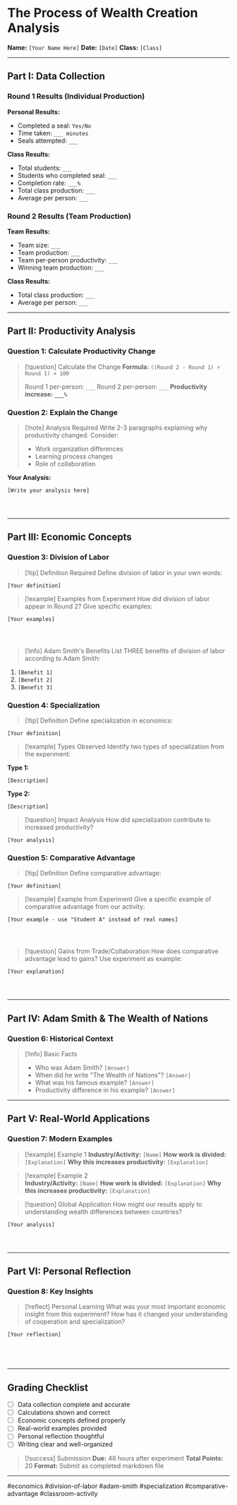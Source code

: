 # The Process of Wealth Creation Analysis

**Name:** `[Your Name Here]`  **Date:** `[Date]`  **Class:** `[Class]`

---

## Part I: Data Collection

### Round 1 Results (Individual Production)
**Personal Results:**
- Completed a seal: `Yes/No`
- Time taken: `___ minutes`  
- Seals attempted: `___`

**Class Results:**
- Total students: `___`
- Students who completed seal: `___`
- Completion rate: `___%`
- Total class production: `___`
- Average per person: `___`

### Round 2 Results (Team Production)  
**Team Results:**
- Team size: `___`
- Team production: `___`
- Team per-person productivity: `___`
- Winning team production: `___`

**Class Results:**
- Total class production: `___`
- Average per person: `___`

---

## Part II: Productivity Analysis

### Question 1: Calculate Productivity Change
> [!question] Calculate the Change
> **Formula:** `((Round 2 - Round 1) ÷ Round 1) × 100`
> 
> Round 1 per-person: `___`
> Round 2 per-person: `___`
> **Productivity increase: `___%`**

### Question 2: Explain the Change
> [!note] Analysis Required
> Write 2-3 paragraphs explaining why productivity changed. Consider:
> - Work organization differences
> - Learning process changes  
> - Role of collaboration

**Your Analysis:**
```
[Write your analysis here]




```

---

## Part III: Economic Concepts

### Question 3: Division of Labor
> [!tip] Definition Required
> Define division of labor in your own words:

```
[Your definition]
```

> [!example] Examples from Experiment
> How did division of labor appear in Round 2? Give specific examples:

```
[Your examples]




```

> [!info] Adam Smith's Benefits
> List THREE benefits of division of labor according to Adam Smith:

1. `[Benefit 1]`
2. `[Benefit 2]`  
3. `[Benefit 3]`

### Question 4: Specialization
> [!tip] Definition
> Define specialization in economics:

```
[Your definition]
```

> [!example] Types Observed
> Identify two types of specialization from the experiment:

**Type 1:**
```
[Description]
```

**Type 2:**  
```
[Description]
```

> [!question] Impact Analysis
> How did specialization contribute to increased productivity?

```
[Your analysis]
```

### Question 5: Comparative Advantage
> [!tip] Definition
> Define comparative advantage:

```
[Your definition]
```

> [!example] Example from Experiment
> Give a specific example of comparative advantage from our activity:

```
[Your example - use "Student A" instead of real names]




```

> [!question] Gains from Trade/Collaboration
> How does comparative advantage lead to gains? Use experiment as example:

```
[Your explanation]




```

---

## Part IV: Adam Smith & The Wealth of Nations

### Question 6: Historical Context
> [!info] Basic Facts
> - Who was Adam Smith? `[Answer]`
> - When did he write "The Wealth of Nations"? `[Answer]`
> - What was his famous example? `[Answer]`
> - Productivity difference in his example? `[Answer]`

---

## Part V: Real-World Applications

### Question 7: Modern Examples
> [!example] Example 1
> **Industry/Activity:** `[Name]`
> **How work is divided:** `[Explanation]`
> **Why this increases productivity:** `[Explanation]`

> [!example] Example 2  
> **Industry/Activity:** `[Name]`
> **How work is divided:** `[Explanation]`
> **Why this increases productivity:** `[Explanation]`

> [!question] Global Application
> How might our results apply to understanding wealth differences between countries?

```
[Your analysis]




```

---

## Part VI: Personal Reflection

### Question 8: Key Insights
> [!reflect] Personal Learning
> What was your most important economic insight from this experiment? How has it changed your understanding of cooperation and specialization?

```
[Your reflection]





```

---

## Grading Checklist
- [ ] Data collection complete and accurate
- [ ] Calculations shown and correct
- [ ] Economic concepts defined properly
- [ ] Real-world examples provided
- [ ] Personal reflection thoughtful
- [ ] Writing clear and well-organized

> [!success] Submission
> **Due:** 48 hours after experiment
> **Total Points:** 20
> **Format:** Submit as completed markdown file

---

#economics #division-of-labor #adam-smith #specialization #comparative-advantage #classroom-activity